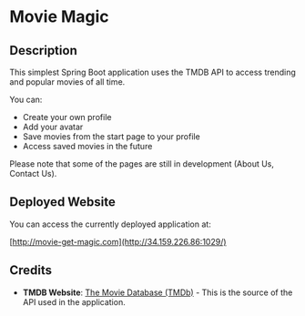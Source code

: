 # Movie Magic

## Description

This simplest Spring Boot application uses the TMDB API to access trending and popular movies of all time.

You can:
- Create your own profile
- Add your avatar
- Save movies from the start page to your profile
- Access saved movies in the future

Please note that some of the pages are still in development (About Us, Contact Us).

## Deployed Website

You can access the currently deployed application at:

[http://movie-get-magic.com](http://34.159.226.86:1029/)

## Credits

- **TMDB Website**: [The Movie Database (TMDb)](https://www.themoviedb.org/?language=de) - This is the source of the API used in the application.

